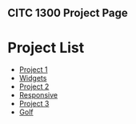 ## CITC 1300 Project Page

<h1>Project List </h1>

<ul>
    <li><a href="project1/index.html" target="_blank">Project 1</a></li>
    <li><a href="widgets/index.html" target="_blank">Widgets</a></li>
    <li><a href="project2/index.html" target="_blank">Project 2</a></li>
    <li><a href="responsive/index.html" target="_blank">Responsive</a></li>
    <li><a href="project3/index.html" target="_blank">Project 3</a></li>
    <li><a href="golf/index.html" target="_blank">Golf</a></li>
</ul>

